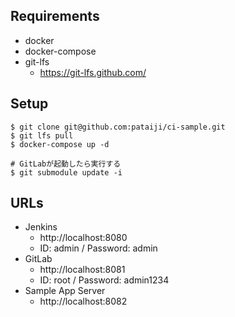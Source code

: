 ## Requirements
- docker
- docker-compose
- git-lfs
  - https://git-lfs.github.com/

## Setup

```console
$ git clone git@github.com:pataiji/ci-sample.git
$ git lfs pull
$ docker-compose up -d

# GitLabが起動したら実行する
$ git submodule update -i
```

## URLs
- Jenkins
  - http://localhost:8080
  - ID: admin / Password: admin
- GitLab
  - http://localhost:8081
  - ID: root / Password: admin1234
- Sample App Server
  - http://localhost:8082
